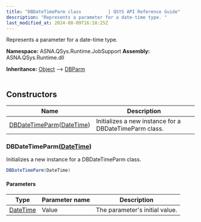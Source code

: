```yaml
---
title: "DBDateTimeParm class          | QSYS API Reference Guide"
description: "Represents a parameter for a date-time type. "
last_modified_at: 2024-08-09T16:18:25Z
---
```


Represents a parameter for a date-time type.

**Namespace:** ASNA.QSys.Runtime.JobSupport
**Assembly:** ASNA.QSys.Runtime.dll

**Inheritance:** [Object](https://docs.microsoft.com/en-us/dotnet/api/system.object) --> [DBParm](/reference/runtime/qsys-runtime-job-support/db-parm.html)
<br>
<br>

## Constructors

| Name | Description |
| --- | --- |
| [DBDateTimeParm](#dbdatetimeparmdatetime)([DateTime](https://docs.microsoft.com/en-us/dotnet/api/system.datetime)) | Initializes a new instance for a DBDateTimeParm class.

### DBDateTimeParm([DateTime](https://docs.microsoft.com/en-us/dotnet/api/system.datetime))

Initializes a new instance for a DBDateTimeParm class.

```cs
DBDateTimeParm(DateTime)
```

#### Parameters

| Type | Parameter name | Description
| --- | --- | ---
| [DateTime](https://docs.microsoft.com/en-us/dotnet/api/system.datetime) | Value | The parameter's initial value.
